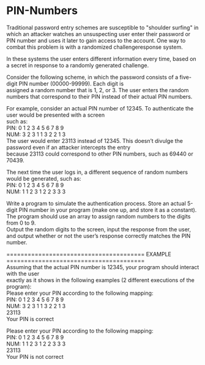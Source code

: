 # PIN-Numbers

Traditional	password	entry	schemes	are	susceptible	to	"shoulder	surfing"	in	which	an	attacker watches	an	unsuspecting
user	enter	their	password	or	PIN	number	and	uses	it	later	to	gain	access	to	the	account.	One	way	to	combat	this
problem	is	with	a	randomized	challengeresponse	system.	

In	these	systems	the	user	enters	different	information	every	time,	based	on	a	secret	in	response	to	a	randomly	generated	challenge.	

Consider	the	following	scheme,	in	which	the	password	consists	of	a	five-digit	PIN	number (00000-99999). Each	digit	is	
assigned	a	random	number	that	is	1,	2,	or	3.	The	user	enters	the	random	numbers that	correspond	to	their	PIN	
instead	of	their	actual	PIN	numbers.	

For	example,	consider	an	actual	PIN	number	of	12345.	To	authenticate	the	user	would	be	presented	with	a	screen	
such	as:	\
PIN: 0 1 2 3 4 5 6 7 8 9 \
NUM: 3 2 3 1 1 3 2 2 1 3 \
The	user	would	enter	23113	instead	of	12345.	This	doesn’t	divulge	the	password	even	if	an	attacker intercepts	the	entry	
because	23113	could	correspond	to	other	PIN	numbers,	such	as	69440 or 70439.

The	next	time	the	user	logs	in,	a	different	sequence	of	random	numbers	would	be	generated,	such	as:	\
PIN: 0 1 2 3 4 5 6 7 8 9 \
NUM: 1 1 2 3 1 2 2 3 3 3 

Write	a	program	to	simulate	the	authentication	process. Store	an	actual	5-digit	PIN	number	in	your	program (make	one	up,	
and	store	it	as	a	constant).	The	program	should	use	an	array	to	assign	random	numbers	to	the digits	from	0	to	9.	
Output	the	random	digits	to	the	screen, input	the	response	from	the	user,	and output	whether	or	not	the	user’s	response	correctly	matches	the	PIN	number.


======================================= EXAMPLE ======================================= \
Assuming	that	the	actual	PIN	number	is	12345,	your	program	should	interact	with	the	user	
exactly as	it	shows	in	the	following	examples	(2	different	executions of	the	program): \
Please	enter	your	PIN	according	to	the	following	mapping: \
PIN:	 0	1	2	3	4	5	6	7	8	9	\
NUM:	 3	2	3	1	1	3	2	2	1	3	\
23113 \
Your	PIN is	correct 

Please	enter	your	PIN	according	to	the	following	mapping: \
PIN:	 0	1	2	3	4	5	6	7	8	9	\
NUM:	 1	1	2	3	1	2	2	3	3	3	\
23113 \
Your	PIN	is	not	correct
